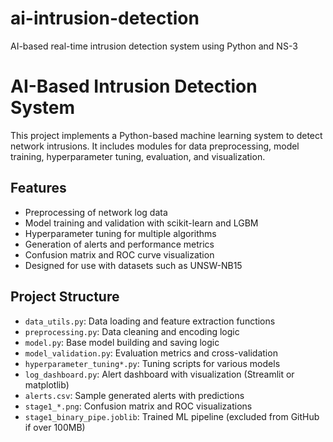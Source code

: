#  ai-intrusion-detection
AI-based real-time intrusion detection system using Python and NS-3

# AI-Based Intrusion Detection System

This project implements a Python-based machine learning system to detect network intrusions. It includes modules for data preprocessing, model training, hyperparameter tuning, evaluation, and visualization.

## Features

- Preprocessing of network log data
- Model training and validation with scikit-learn and LGBM
- Hyperparameter tuning for multiple algorithms
- Generation of alerts and performance metrics
- Confusion matrix and ROC curve visualization
- Designed for use with datasets such as UNSW-NB15

## Project Structure

- `data_utils.py`: Data loading and feature extraction functions
- `preprocessing.py`: Data cleaning and encoding logic
- `model.py`: Base model building and saving logic
- `model_validation.py`: Evaluation metrics and cross-validation
- `hyperparameter_tuning*.py`: Tuning scripts for various models
- `log_dashboard.py`: Alert dashboard with visualization (Streamlit or matplotlib)
- `alerts.csv`: Sample generated alerts with predictions
- `stage1_*.png`: Confusion matrix and ROC visualizations
- `stage1_binary_pipe.joblib`: Trained ML pipeline (excluded from GitHub if over 100MB)


